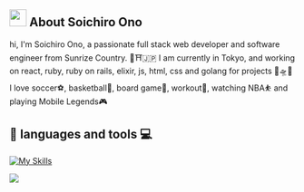 ## <img src="https://user-images.githubusercontent.com/49465310/124341427-3e168380-dbf7-11eb-960b-77cbd22b499c.gif" width="30" height="30"> About Soichiro Ono

hi, I'm Soichiro Ono, a passionate full stack web developer and software engineer from Sunrize Country. 🌅⛩🇯🇵 
I am currently in Tokyo, and working on react, ruby, ruby on rails, elixir, js, html, css and golang for projects 🚁🛸🚀
I love soccer⚽, basketball🏀, board game🎲, workout💪, watching NBA⛹ and playing Mobile Legends🎮

## 🌱 languages and tools 💻

[![My Skills](https://skillicons.dev/icons?i=react,js,html,css,elixir,figma,github,mysql,postman,ruby,go,vim,vscode,xd,pr,ps,au,bash,nuxtjs,discord,docker,flask,git,gcp,gradle,idea,jquery,jest,linux,lua,md,materialui,netlify,py,rails,stackoverflow,svg,tailwind,webpack&perline=8)](https://skillicons.dev)


<picture align="right">
  <img src="https://github-readme-stats.vercel.app/api?username=sowiriro&show_icons=true&bg_color=232B41&title_color=ffffff&rank_icon=github&icon_color=E8556D&text_color=F3C06A&ring_color=ffffff&custom_title=sowiriro_status"/>
</picture>


<!--
**Sowiriro/Sowiriro** is a ✨ _special_ ✨ repository because its `README.md` (this file) appears on your GitHub profile.

Here are some ideas to get you started:

- 🔭 I’m currently working on ...
- 🌱 I’m currently learning ...
- 👯 I’m looking to collaborate on ...
- 🤔 I’m looking for help with ...
- 💬 Ask me about ...
- 📫 How to reach me: ...
- 😄 Pronouns: ...
- ⚡ Fun fact: ...
-->
